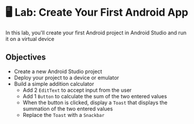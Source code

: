 # 🖥 Lab: Create Your First Android App
In this lab, you'll create your first Android project in Android Studio and run it on a virtual device

## Objectives
- Create a new Android Studio project
- Deploy your project to a device or emulator
- Build a simple addition calculator
    - Add 2 `EditText` to accept input from the user
    - Add 1 `Button` to calculate the sum of the two entered values
    - When the button is clicked, display a `Toast` that displays the summation of the two entered values
    - Replace the `Toast` with a `Snackbar`